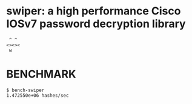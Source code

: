 # swiper: a high performance Cisco IOSv7 password decryption library

```text
 ^ ^
<><><
 w
```

# BENCHMARK

```console
$ bench-swiper
1.472550e+06 hashes/sec
```
